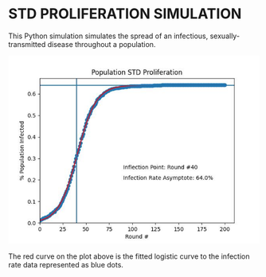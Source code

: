 # STD PROLIFERATION SIMULATION
This Python simulation simulates the spread of an infectious, sexually-transmitted
disease throughout a population.

<p align="center">
    <img src="https://github.com/bduna/STD-Proliferation/blob/master/plots/infection_rate_plot.jpg?raw=true"/>
</p>

The red curve on the plot above is the fitted logistic curve to the infection rate data represented as blue dots.
